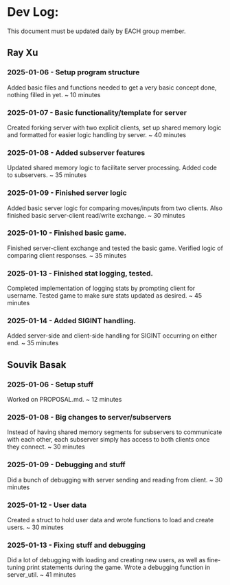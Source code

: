 # Dev Log:

This document must be updated daily by EACH group member.

## Ray Xu

### 2025-01-06 - Setup program structure
Added basic files and functions needed to get a very basic concept done, nothing filled in yet. ~ 10 minutes

### 2025-01-07 - Basic functionality/template for server
Created forking server with two explicit clients, set up shared memory logic and formatted for easier logic handling by server. ~ 40 minutes

### 2025-01-08 - Added subserver features
Updated shared memory logic to facilitate server processing. Added code to subservers. ~ 35 minutes

### 2025-01-09 - Finished server logic
Added basic server logic for comparing moves/inputs from two clients. Also finished basic server-client read/write exchange. ~ 30 minutes

### 2025-01-10 - Finished basic game.
Finished server-client exchange and tested the basic game. Verified logic of comparing client responses. ~ 35 minutes

### 2025-01-13 - Finished stat logging, tested.
Completed implementation of logging stats by prompting client for username. Tested game to make sure stats updated as desired. ~ 45 minutes

### 2025-01-14 - Added SIGINT handling.
Added server-side and client-side handling for SIGINT occurring on either end. ~ 35 minutes

## Souvik Basak

### 2025-01-06 - Setup stuff
Worked on PROPOSAL.md. ~ 12 minutes

### 2025-01-08 - Big changes to server/subservers
Instead of having shared memory segments for subservers to communicate with each other, each subserver simply has access to both clients once they connect. ~ 30 minutes

### 2025-01-09 - Debugging and stuff
Did a bunch of debugging with server sending and reading from client. ~ 30 minutes

### 2025-01-12 - User data
Created a struct to hold user data and wrote functions to load and create users. ~ 30 minutes

### 2025-01-13 - Fixing stuff and debugging
Did a lot of debugging with loading and creating new users, as well as fine-tuning print statements during the game. Wrote a debugging function in server_util. ~ 41 minutes
